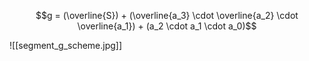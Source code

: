 $$g = (\overline{S}) + (\overline{a_3} \cdot \overline{a_2} \cdot \overline{a_1}) + (a_2 \cdot a_1 \cdot a_0)$$

![[segment_g_scheme.jpg]]